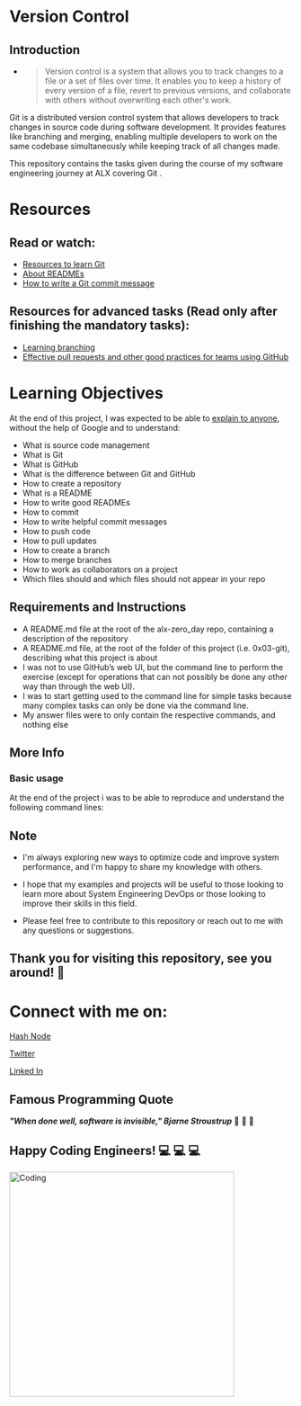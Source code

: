 
# **Version Control**

## **Introduction**
* >Version control is a system that allows you to track changes to a file or a set of files over time. It enables you to keep a history of every version of a file, revert to previous versions, and collaborate with others without overwriting each other's work.


Git is a distributed version control system that allows developers to track changes in source code during software development. It provides features like branching and merging, enabling multiple developers to work on the same codebase simultaneously while keeping track of all changes made.

This repository contains the tasks given during the course of my software engineering journey at ALX covering Git .




# **Resources**
## **Read or watch:**

* [Resources to learn Git](https://docs.github.com/en/get-started/quickstart/set-up-git)
* [About READMEs](https://docs.github.com/en/repositories/managing-your-repositorys-settings-and-features/customizing-your-repository/about-readmes)
* [How to write a Git commit message](https://cbea.ms/git-commit/)
## **Resources for advanced tasks (Read only after finishing the mandatory tasks):**

* [Learning branching](https://learngitbranching.js.org/)
* [Effective pull requests and other good practices for teams using GitHub](https://codeinthehole.com/tips/pull-requests-and-other-good-practices-for-teams-using-github/)
# **Learning Objectives**
At the end of this project, I was expected to be able to [explain to anyone](https://fs.blog/feynman-technique/), without the help of Google and to understand:

* What is source code management
* What is Git
* What is GitHub
* What is the difference between Git and GitHub
* How to create a repository
* What is a README
* How to write good READMEs
* How to commit
* How to write helpful commit messages
* How to push code
* How to pull updates
* How to create a branch
* How to merge branches
* How to work as collaborators on a project
* Which files should and which files should not appear in your repo

## **Requirements and Instructions**

* A README.md file at the root of the alx-zero_day repo, containing a description of the repository
* A README.md file, at the root of the folder of this project (i.e. 0x03-git), describing what this project is about
* I was not to  use GitHub’s web UI, but the command line to perform the exercise (except for operations that can not possibly be done any other way than through the web UI).
* I was to  start getting used to the command line for simple tasks because many complex tasks can only be done via the command line.
* My  answer files were to  only contain the respective commands, and nothing else
## **More Info**
### **Basic usage**
At the end of the project i was to be able  to reproduce and understand the following command lines:


## **Note**

* I'm always exploring new ways to optimize code and improve system performance, and I'm happy to share my knowledge with others.
* I hope that my examples and projects will be useful to those looking to learn more about System Engineering DevOps or those looking to improve their skills in this field.

* Please feel free to contribute to this repository or reach out to me with any questions or suggestions.

  
  
## **Thank you for visiting this repository, see you around!** :smiling_face_with_three_hearts:



# **Connect with me on:** 

[Hash Node](https://brianenosotieno.hashnode.dev)
                        
[Twitter](https://twitter.com/brian_tatling) 
                        
[Linked In](https://www.linkedin.com/in/brian-enos/)

## **Famous Programming Quote**
 ***"When done well, software is invisible," Bjarne Stroustrup*** :muscle: :muscle: :muscle:
## **Happy Coding Engineers!** :computer: :computer: :computer:
<img align="left" alt="Coding" width="400" src= "https://camo.githubusercontent.com/e20822b4282c07ffd010cd05f855a6561d3b62358ca9e607e4901288dd748fcb/68747470733a2f2f63646e2e6472696262626c652e636f6d2f75736572732f323133313939332f73637265656e73686f74732f343934383733362f74686f75676874776f726b732d6769665f6472696262626c652e676966">


